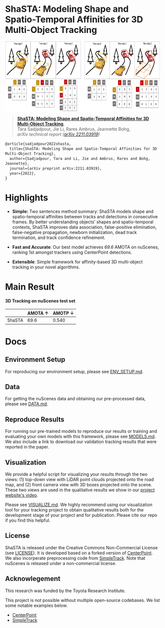 # ShaSTA: Modeling Shape and Spatio-Temporal Affinities for 3D Multi-Object Tracking

<p align="center"> <img src='docs/teaser.png' align="center" height="230px"> </p>

> [**ShaSTA: Modeling Shape and Spatio-Temporal Affinities for 3D Multi-Object Tracking**](https://arxiv.org/abs/2211.03919),            
> Tara Sadjadpour, Jie Li, Rares Ambrus, Jeannette Bohg,        
> *arXiv technical report ([arXiv 2211.03919](https://arxiv.org/abs/2211.03919))*  



    @article{sadjadpour2022shasta,
      title={ShaSTA: Modeling Shape and Spatio-Temporal Affinities for 3D Multi-Object Tracking},
      author={Sadjadpour, Tara and Li, Jie and Ambrus, Rares and Bohg, Jeannette},
      journal={arXiv preprint arXiv:2211.03919},
      year={2022},
    }


# Highlights
- **Simple:** Two sentences method summary: ShaSTA models shape and spatio-temporal affinities between tracks and detections in consecutive frames. By better understanding objects’ shapes and spatio-temporal contexts, ShaSTA improves data association, false-positive elimination, false-negative propagation, newborn
initialization, dead track termination, and track confidence refinement.

- **Fast and Accurate**: Our best model achieves *69.6* AMOTA on nuScenes, ranking 1st amongst trackers using CenterPoint detections. 

- **Extensible**: Simple framework for affinity-based 3D multi-object tracking in your novel algorithms.

# Main Result 
#### 3D Tracking on nuScenes test set 

|          | AMOTA ↑ | AMOTP ↓ |
|----------|---------|---------|
| ShaSTA |   69.6      |  0.540       |


# Docs
## Environment Setup
For reproducing our environment setup, please see [ENV_SETUP.md](docs/ENV_SETUP.md).

## Data
For getting the nuScenes data and obtaining our pre-processed data, please see [DATA.md](docs/DATA.md).

## Reproduce Results
For running our pre-trained models to reproduce our results or training and evaluating your own models with this framework, please see [MODELS.md](docs/MODELS.md). We also include a link to download our validation tracking results that were reported in the paper. 

## Visualization
We provide a helpful script for visualizing your results through the two views: (1) top-down view with LiDAR point clouds projected onto the road map, and (2) front camera view with 3D boxes projected onto the scene. These two views are used in the qualitative results we show in our [project website's video](https://youtu.be/nWR48ws7ns8).

Please see [VISUALIZE.md](docs/VISUALIZE.md). We highly recommend using our visualization tool for your tracking project to obtain qualitative results both for the development stage of your project and for publication. Please cite our repo if you find this helpful. 

## License

ShaSTA is released under the Creative Commons Non-Commercial License (see [LICENSE](LICENSE)). It is developed based on a forked version of [CenterPoint](https://github.com/tianweiy/CenterPoint). We also incorperate preprocessing code from [SimpleTrack](https://github.com/tusen-ai/SimpleTrack). Note that nuScenes is released under a non-commercial license. 

## Acknowlegement
This research was funded by the Toyota Research Institute. 

This project is not possible without multiple open-source codebases. We list some notable examples below.  
* [CenterPoint](https://github.com/tianweiy/CenterPoint)
* [SimpleTrack](https://github.com/tusen-ai/SimpleTrack)